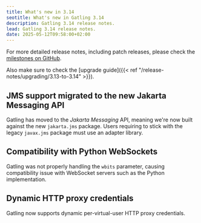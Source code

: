 ```yaml
---
title: What's new in 3.14
seotitle: What's new in Gatling 3.14
description: Gatling 3.14 release notes.
lead: Gatling 3.14 release notes.
date: 2025-05-12T09:58:00+02:00
---
```


For more detailed release notes, including patch releases, please check the
[milestones on GitHub](https://github.com/gatling/gatling/milestones?state=closed).

Also make sure to check the [upgrade guide]({{< ref "/release-notes/upgrading/3.13-to-3.14" >}}).

## JMS support migrated to the new Jakarta Messaging API

Gatling has moved to the *Jakarta Messaging* API, meaning we're now built against the new `jakarta.jms` package.
Users requiring to stick with the legacy `javax.jms` package must use an adapter library.

## Compatibility with Python WebSockets

Gatling was not properly handling the `wbits` parameter, causing compatibility issue with WebSocket servers such as the Python implementation.

## Dynamic HTTP proxy credentials

Gatling now supports dynamic per-virtual-user HTTP proxy credentials.
